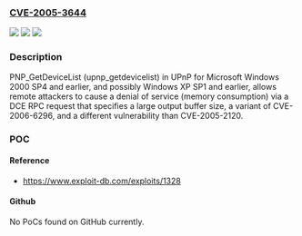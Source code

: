 ### [CVE-2005-3644](https://cve.mitre.org/cgi-bin/cvename.cgi?name=CVE-2005-3644)
![](https://img.shields.io/static/v1?label=Product&message=n%2Fa&color=blue)
![](https://img.shields.io/static/v1?label=Version&message=n%2Fa&color=blue)
![](https://img.shields.io/static/v1?label=Vulnerability&message=n%2Fa&color=brighgreen)

### Description

PNP_GetDeviceList (upnp_getdevicelist) in UPnP for Microsoft Windows 2000 SP4 and earlier, and possibly Windows XP SP1 and earlier, allows remote attackers to cause a denial of service (memory consumption) via a DCE RPC request that specifies a large output buffer size, a variant of CVE-2006-6296, and a different vulnerability than CVE-2005-2120.

### POC

#### Reference
- https://www.exploit-db.com/exploits/1328

#### Github
No PoCs found on GitHub currently.

